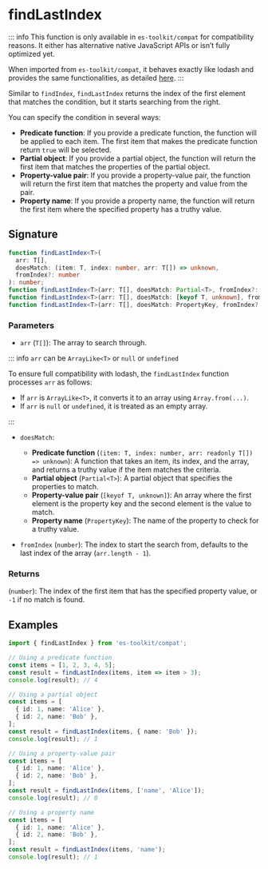 # findLastIndex

::: info
This function is only available in `es-toolkit/compat` for compatibility reasons. It either has alternative native JavaScript APIs or isn’t fully optimized yet.

When imported from `es-toolkit/compat`, it behaves exactly like lodash and provides the same functionalities, as detailed [here](../../../compatibility.md).
:::

Similar to `findIndex`, `findLastIndex` returns the index of the first element that matches the condition, but it starts searching from the right.

You can specify the condition in several ways:

- **Predicate function**: If you provide a predicate function, the function will be applied to each item. The first item that makes the predicate function return `true` will be selected.
- **Partial object**: If you provide a partial object, the function will return the first item that matches the properties of the partial object.
- **Property-value pair**: If you provide a property-value pair, the function will return the first item that matches the property and value from the pair.
- **Property name**: If you provide a property name, the function will return the first item where the specified property has a truthy value.

## Signature

```typescript
function findLastIndex<T>(
  arr: T[],
  doesMatch: (item: T, index: number, arr: T[]) => unknown,
  fromIndex?: number
): number;
function findLastIndex<T>(arr: T[], doesMatch: Partial<T>, fromIndex?: number): number;
function findLastIndex<T>(arr: T[], doesMatch: [keyof T, unknown], fromIndex?: number): number;
function findLastIndex<T>(arr: T[], doesMatch: PropertyKey, fromIndex?: number): number;
```

### Parameters

- `arr` (`T[]`): The array to search through.

::: info `arr` can be `ArrayLike<T>` or `null` or `undefined`

To ensure full compatibility with lodash, the `findLastIndex` function processes `arr` as follows:

- If `arr` is `ArrayLike<T>`, it converts it to an array using `Array.from(...)`.
- If `arr` is `null` or `undefined`, it is treated as an empty array.

:::

- `doesMatch`:

  - **Predicate function** (`(item: T, index: number, arr: readonly T[]) => unknown`): A function that takes an item, its index, and the array, and returns a truthy value if the item matches the criteria.
  - **Partial object** (`Partial<T>`): A partial object that specifies the properties to match.
  - **Property-value pair** (`[keyof T, unknown]`): An array where the first element is the property key and the second element is the value to match.
  - **Property name** (`PropertyKey`): The name of the property to check for a truthy value.

- `fromIndex` (`number`): The index to start the search from, defaults to the last index of the array (`arr.length - 1`).

### Returns

(`number`): The index of the first item that has the specified property value, or `-1` if no match is found.

## Examples

```typescript
import { findLastIndex } from 'es-toolkit/compat';

// Using a predicate function
const items = [1, 2, 3, 4, 5];
const result = findLastIndex(items, item => item > 3);
console.log(result); // 4

// Using a partial object
const items = [
  { id: 1, name: 'Alice' },
  { id: 2, name: 'Bob' },
];
const result = findLastIndex(items, { name: 'Bob' });
console.log(result); // 1

// Using a property-value pair
const items = [
  { id: 1, name: 'Alice' },
  { id: 2, name: 'Bob' },
];
const result = findLastIndex(items, ['name', 'Alice']);
console.log(result); // 0

// Using a property name
const items = [
  { id: 1, name: 'Alice' },
  { id: 2, name: 'Bob' },
];
const result = findLastIndex(items, 'name');
console.log(result); // 1
```

